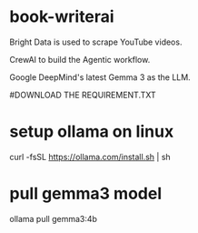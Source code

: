# book-writerai
 

Bright Data is used to scrape YouTube videos.






CrewAI to build the Agentic workflow.




Google DeepMind's latest Gemma 3 as the LLM.

#DOWNLOAD THE REQUIREMENT.TXT  


# setup ollama on linux 
curl -fsSL https://ollama.com/install.sh | sh
# pull gemma3 model
ollama pull gemma3:4b 
